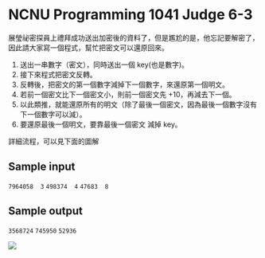 ﻿# NCNU Programming 1041 Judge 6-3

展瑩祕密探員上禮拜成功送出加密後的資料了，但是尷尬的是，他忘記要解密了，因此請大家寫一個程式，幫忙把密文可以還原回來。

1. 送出一串數字（密文），同時送出一個 key(也是數字)。
2. 接下來程式把密文反轉。
3. 反轉後，把密文的第一個數字減掉下一個數字，來還原第一個明文。
4. 若前一個密文比下一個密文小，則前一個密文先 +10，再減去下一個。
5. 以此類推，就能還原所有的明文（除了最後一個密文，因為最後一個數字沒有下一個數字可以減）。
6. 要還原最後一個明文，要靠最後一個密文 減掉 key。

詳細流程，可以見下面的圖解

## Sample input

`7964058  3`
`498374  4`
`47683  8`

## Sample output

`3568724`
`745950`
`52936`


![](https://i.imgur.com/SElTkAe.jpg)
